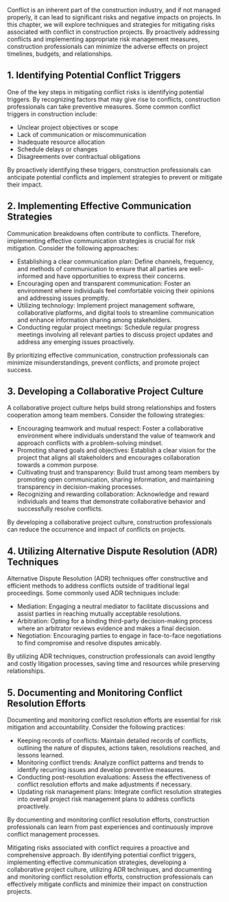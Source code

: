 
Conflict is an inherent part of the construction industry, and if not managed properly, it can lead to significant risks and negative impacts on projects. In this chapter, we will explore techniques and strategies for mitigating risks associated with conflict in construction projects. By proactively addressing conflicts and implementing appropriate risk management measures, construction professionals can minimize the adverse effects on project timelines, budgets, and relationships.

## 1\. Identifying Potential Conflict Triggers

One of the key steps in mitigating conflict risks is identifying potential triggers. By recognizing factors that may give rise to conflicts, construction professionals can take preventive measures. Some common conflict triggers in construction include:

- Unclear project objectives or scope
- Lack of communication or miscommunication
- Inadequate resource allocation
- Schedule delays or changes
- Disagreements over contractual obligations

By proactively identifying these triggers, construction professionals can anticipate potential conflicts and implement strategies to prevent or mitigate their impact.

## 2\. Implementing Effective Communication Strategies

Communication breakdowns often contribute to conflicts. Therefore, implementing effective communication strategies is crucial for risk mitigation. Consider the following approaches:

- Establishing a clear communication plan: Define channels, frequency, and methods of communication to ensure that all parties are well-informed and have opportunities to express their concerns.
- Encouraging open and transparent communication: Foster an environment where individuals feel comfortable voicing their opinions and addressing issues promptly.
- Utilizing technology: Implement project management software, collaborative platforms, and digital tools to streamline communication and enhance information sharing among stakeholders.
- Conducting regular project meetings: Schedule regular progress meetings involving all relevant parties to discuss project updates and address any emerging issues proactively.

By prioritizing effective communication, construction professionals can minimize misunderstandings, prevent conflicts, and promote project success.

## 3\. Developing a Collaborative Project Culture

A collaborative project culture helps build strong relationships and fosters cooperation among team members. Consider the following strategies:

- Encouraging teamwork and mutual respect: Foster a collaborative environment where individuals understand the value of teamwork and approach conflicts with a problem-solving mindset.
- Promoting shared goals and objectives: Establish a clear vision for the project that aligns all stakeholders and encourages collaboration towards a common purpose.
- Cultivating trust and transparency: Build trust among team members by promoting open communication, sharing information, and maintaining transparency in decision-making processes.
- Recognizing and rewarding collaboration: Acknowledge and reward individuals and teams that demonstrate collaborative behavior and successfully resolve conflicts.

By developing a collaborative project culture, construction professionals can reduce the occurrence and impact of conflicts on projects.

## 4\. Utilizing Alternative Dispute Resolution (ADR) Techniques

Alternative Dispute Resolution (ADR) techniques offer constructive and efficient methods to address conflicts outside of traditional legal proceedings. Some commonly used ADR techniques include:

- Mediation: Engaging a neutral mediator to facilitate discussions and assist parties in reaching mutually acceptable resolutions.
- Arbitration: Opting for a binding third-party decision-making process where an arbitrator reviews evidence and makes a final decision.
- Negotiation: Encouraging parties to engage in face-to-face negotiations to find compromise and resolve disputes amicably.

By utilizing ADR techniques, construction professionals can avoid lengthy and costly litigation processes, saving time and resources while preserving relationships.

## 5\. Documenting and Monitoring Conflict Resolution Efforts

Documenting and monitoring conflict resolution efforts are essential for risk mitigation and accountability. Consider the following practices:

- Keeping records of conflicts: Maintain detailed records of conflicts, outlining the nature of disputes, actions taken, resolutions reached, and lessons learned.
- Monitoring conflict trends: Analyze conflict patterns and trends to identify recurring issues and develop preventive measures.
- Conducting post-resolution evaluations: Assess the effectiveness of conflict resolution efforts and make adjustments if necessary.
- Updating risk management plans: Integrate conflict resolution strategies into overall project risk management plans to address conflicts proactively.

By documenting and monitoring conflict resolution efforts, construction professionals can learn from past experiences and continuously improve conflict management processes.

Mitigating risks associated with conflict requires a proactive and comprehensive approach. By identifying potential conflict triggers, implementing effective communication strategies, developing a collaborative project culture, utilizing ADR techniques, and documenting and monitoring conflict resolution efforts, construction professionals can effectively mitigate conflicts and minimize their impact on construction projects.
